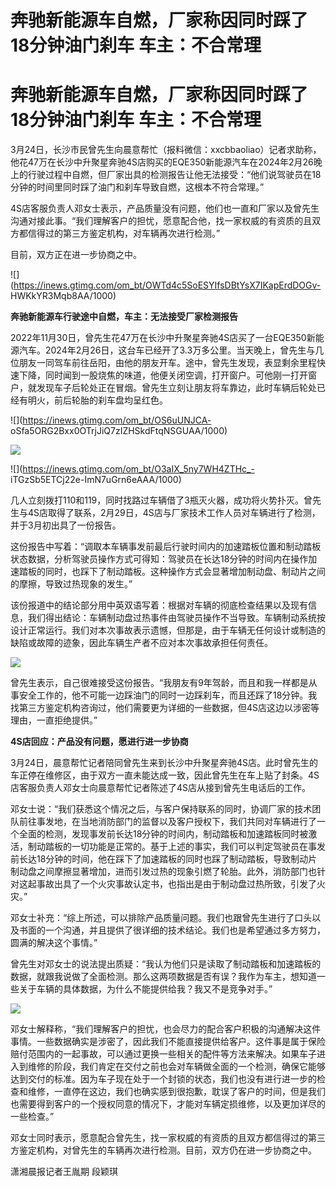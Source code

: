 # 奔驰新能源车自燃，厂家称因同时踩了18分钟油门刹车 车主：不合常理

# 奔驰新能源车自燃，厂家称因同时踩了18分钟油门刹车 车主：不合常理

3月24日，长沙市民曾先生向晨意帮忙（报料微信：xxcbbaoliao）记者求助称，他花47万在长沙中升聚星奔驰4S店购买的EQE350新能源汽车在2024年2月26晚上的行驶过程中自燃，但厂家出具的检测报告让他无法接受：“他们说驾驶员在18分钟的时间里同时踩了油门和刹车导致自燃，这根本不符合常理。”

4S店客服负责人邓女士表示，产品质量没有问题，他们也一直和厂家以及曾先生沟通对接此事。“我们理解客户的担忧，愿意配合他，找一家权威的有资质的且双方都信得过的第三方鉴定机构，对车辆再次进行检测。”

目前，双方正在进一步协商之中。

![](https://inews.gtimg.com/om_bt/OWTd4c5SoESYIfsDBtYsX7IKapErdDOGv-
HWKkYR3Mqb8AA/1000)

**奔驰新能源车行驶途中自燃，车主：无法接受厂家检测报告**

2022年11月30日，曾先生花47万在长沙中升聚星奔驰4S店买了一台EQE350新能源汽车。2024年2月26日，这台车已经开了3.3万多公里。当天晚上，曾先生与几位朋友一同驾车前往岳阳，由他的朋友开车。途中，曾先生发现，表显剩余里程快速下降，同时闻到一股烧焦的味道，他便关闭空调，打开窗户。可他刚一打开窗户，就发现车子后轮处正在冒烟。曾先生立刻让朋友将车靠边，此时车辆后轮处已经有明火，前后轮胎的刹车盘均呈红色。

![](https://inews.gtimg.com/om_bt/OS6uUNJCA-
oSfa5ORG2Bxx0OTrjJiQ7zIZHSkdFtqNSGUAA/1000)

![](https://inews.gtimg.com/om_bt/OVzroTFbbBAqf3zemOsNzS86Q_pOCygnyX7QcO4ujZlB8AA/1000)

![](https://inews.gtimg.com/om_bt/O3aIX_5ny7WH4ZTHc_-
iTGzSb5ETCj22e-ImN7uGrn6eAAA/1000)

几人立刻拨打110和119，同时找路过车辆借了3瓶灭火器，成功将火势扑灭。曾先生与4S店取得了联系，2月29日，4S店与厂家技术工作人员对车辆进行了检测，并于3月初出具了一份报告。

这份报告中写着：“调取本车辆事发前最后行驶时间内的加速踏板位置和制动踏板状态数据，分析驾驶员操作方式可得知：驾驶员在长达18分钟的时间内在操作加速踏板的同时，也踩下了制动踏板。这种操作方式会显著增加制动盘、制动片之间的摩擦，导致过热现象的发生。”

该份报道中的结论部分用中英双语写着：根据对车辆的彻底检查结果以及现有信息，我们得出结论：车辆制动盘过热事件由驾驶员操作不当导致。车辆制动系统按设计正常运行。我们对本次事故表示遗憾，但那是，由于车辆无任何设计或制造的缺陷或故障的迹象，因此车辆生产者不应对本次事故承担任何责任。

![](https://inews.gtimg.com/om_bt/OGZQifqyNr6pYkNGD1Vp1c7719kXZskhUyQ-4MQdpTPMAAA/1000)

曾先生表示，自己很难接受这份报告。“我朋友有9年驾龄，而且和我一样都是从事安全工作的，他不可能一边踩油门的同时一边踩刹车，而且还踩了18分钟。我找第三方鉴定机构咨询过，他们需要更为详细的一些数据，但4S店这边以涉密等理由，一直拒绝提供。”

**4S店回应：产品没有问题，愿进行进一步协商**

3月24日，晨意帮忙记者陪同曾先生来到长沙中升聚星奔驰4S店。此时曾先生的车正停在维修区，由于双方一直未能达成一致，因此曾先生在车上贴了封条。4S店客服负责人邓女士向晨意帮忙记者陈述了4S店从接到曾先生电话后的工作。

邓女士说：“我们获悉这个情况之后，与客户保持联系的同时，协调厂家的技术团队前往事发地，在当地消防部门的监督以及客户授权下，我们共同对车辆进行了一个全面的检测，发现事发前长达18分钟的时间内，制动踏板和加速踏板同时被激活，制动踏板的一切功能是正常的。基于上述的事实，我们可以判定驾驶员在事发前长达18分钟的时间，他在踩下了加速踏板的同时也踩了制动踏板，导致制动片制动盘之间摩擦显著增加，进而引发过热的现象引燃了轮胎。此外，消防部门也针对这起事故出具了一个火灾事故认定书，也指出是由于制动盘过热所致，引发了火灾。”

邓女士补充：“综上所述，可以排除产品质量问题。我们也跟曾先生进行了口头以及书面的一个沟通，并且提供了很详细的技术结论。我们也是希望通过多方努力，圆满的解决这个事情。”

曾先生对邓女士的说法提出质疑：“我认为他们只是读取了制动踏板和加速踏板的数据，就跟我说做了全面检测。那么这两项数据是否有误？我作为车主，想知道一些关于车辆的具体数据，为什么不能提供给我？我又不是竞争对手。”

![](https://inews.gtimg.com/om_bt/OpyAGYreB9KDcW5MybvXnZAaTILKazxxufO_qDZxIGnZIAA/1000)

邓女士解释称，“我们理解客户的担忧，也会尽力的配合客户积极的沟通解决这件事情。一些数据确实是涉密了，因此我们不能直接提供给客户。这件事是属于保险赔付范围内的一起事故，可以通过更换一些相关的配件等方法来解决。如果车子进入到维修的阶段，我们肯定在交付之前也会对车辆做全面的一个检测，确保它能够达到交付的标准。因为车子现在处于一个封锁的状态，我们也没有进行进一步的检查和维修，一直停在这边，我们也确实感到很抱歉，耽误了客户的时间，但是我们也需要得到客户的一个授权同意的情况下，才能对车辆定损维修，以及更加详尽的一些检查。”

邓女士同时表示，愿意配合曾先生，找一家权威的有资质的且双方都信得过的第三方鉴定机构，对曾先生的车辆再次进行检测。目前，双方仍在进一步协商之中。

潇湘晨报记者王胤期 段颖琪

